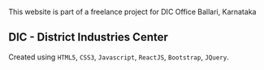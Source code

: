 This website is part of a freelance project for DIC Office Ballari, Karnataka

## DIC - District Industries Center

Created using `HTML5`, `CSS3`, `Javascript`, `ReactJS`, `Bootstrap`, `JQuery`.
